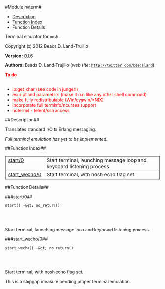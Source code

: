 

#Module noterm#

* [Description](#description)
* [Function Index](#index)
* [Function Details](#functions)


Terminal emulator for `nosh`.

Copyright (c) 2012 Beads D. Land-Trujillo

__Version:__ 0.1.6

__Authors:__ Beads D. Land-Trujillo (_web site:_ [`http://twitter.com/beadsland`](http://twitter.com/beadsland)).

__<font color="red">To do</font>__
<br></br>

* <font color="red"> io:get_char (see code in jungerl)</font>
* <font color="red"> escript and parameters (make it run like any other shell command)</font>
* <font color="red"> make fully redistributable (Win/cygwin/*NIX)</font>
* <font color="red"> incorporate full terminfo/ncurses support</font>
* <font color="red"> notermd - telent/ssh access</font>
<a name="description"></a>

##Description##


 
Translates standard I/O to Erlang messaging.

_Full terminal emulation has yet to be implemented._<a name="index"></a>

##Function Index##


<table width="100%" border="1" cellspacing="0" cellpadding="2" summary="function index"><tr><td valign="top"><a href="#start-0">start/0</a></td><td>Start terminal, launching message loop and keyboard listening
process.</td></tr><tr><td valign="top"><a href="#start_wecho-0">start_wecho/0</a></td><td>Start terminal, with nosh echo flag set.</td></tr></table>


<a name="functions"></a>

##Function Details##

<a name="start-0"></a>

###start/0##


	start() -&gt; no_return()
<br></br>


Start terminal, launching message loop and keyboard listening
process.<a name="start_wecho-0"></a>

###start_wecho/0##


	start_wecho() -&gt; no_return()
<br></br>




Start terminal, with nosh echo flag set.

This is a stopgap measure pending proper terminal emulation.